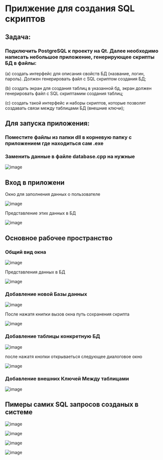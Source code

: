 #  Прилжение для создания SQL скриптов
## Задача:
### Подключить PostgreSQL к проекту на Qt. Далее необходимо написать небольшое приложение, генерирующее скрипты БД в файлы:

(a) создать интерфейс для описания свойств БД (название, логин, пароль).
Должен генерировать файл с SQL скриптом создания БД;

(b) создать экран для создания таблиц в указанной бд, экран должен генерировать файл с SQL скриптамим создания таблиц;

(c) создать такой интерфейс и наборы скриптов, которые позволят создавать связи между таблицами БД (внешние ключи);

## Для запуска приложения:
### Поместите файлы из папки dll в корневую папку с приложением где находиться сам .exe

### Заменить данные в файле database.cpp на нужные

![image](https://user-images.githubusercontent.com/55054000/123833603-344b0280-d90f-11eb-8d0c-293463fa9ca8.png)

## Вход в приложени
Окно для заполнения данных о пользователе

![image](https://user-images.githubusercontent.com/55054000/123650418-40fa2880-d833-11eb-9129-7c899c19c79d.png)

Представление этих данных в БД

![image](https://user-images.githubusercontent.com/55054000/123651325-0a70dd80-d834-11eb-9d0a-25a73b87acdc.png)

## Основное рабочее пространство

### Общий вид окна
![image](https://user-images.githubusercontent.com/55054000/123650843-a3532900-d833-11eb-9609-e3dfdd9893a2.png)

Представления данных в БД

![image](https://user-images.githubusercontent.com/55054000/123651562-3f7d3000-d834-11eb-9583-f6006b3ee34a.png)

### Добавление новой Базы данных 

![image](https://user-images.githubusercontent.com/55054000/123651745-69ceed80-d834-11eb-97d0-59321f9b1110.png)

 После нажатя книпки вызов окна путь сохранения скрипта 
 
 ![image](https://user-images.githubusercontent.com/55054000/123652023-9edb4000-d834-11eb-8f29-d2bd7a92dce7.png)

 ###  Добавление таблицы  конкретную БД
 
 ![image](https://user-images.githubusercontent.com/55054000/123652329-e1048180-d834-11eb-9790-fdb5610e5ac4.png)

после нажатя кнопки открываеться следующее диалоговое окно

![image](https://user-images.githubusercontent.com/55054000/123652538-0f825c80-d835-11eb-9cc6-ce7a4c1c4107.png)

### Добавление внешних Ключей Между таблицами

![image](https://user-images.githubusercontent.com/55054000/123652693-317bdf00-d835-11eb-8876-45a3c6a2628e.png)

## Пимеры самих SQL запросов созданых в системе

![image](https://user-images.githubusercontent.com/55054000/123653303-b109ae00-d835-11eb-8010-674a23c3eba3.png)


![image](https://user-images.githubusercontent.com/55054000/123652903-5d976000-d835-11eb-81c5-fb9d8fd04d04.png)

![image](https://user-images.githubusercontent.com/55054000/123652953-68ea8b80-d835-11eb-910d-70b11eedd145.png)

![image](https://user-images.githubusercontent.com/55054000/123653244-a51dec00-d835-11eb-8e67-83bdaaacf106.png)




